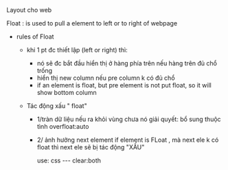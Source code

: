 

Layout cho web

Float : is used to pull a element to left or to right of webpage


* rules of Float
    - khi 1 pt đc thiết lập  (left or right) thì: 
        - nó sẽ đc bắt đầu hiển thị ở hàng phía trên nếu hàng trên đủ chổ trống
        - hiển thị new column nếu pre column k có đủ chổ
        - if an element is float, but pre element is not put float, so it will show bottom column
    
    - Tác động xấu " float"
        - 1/tràn dữ liệu nếu ra khỏi vùng chưa nó
        giải quyết: bổ sung thuộc tình overfloat:auto

        - 2/ ảnh hưởng next element
            if element is FLoat , mà next ele  k có float thì next ele sẽ bị tác động "XẤU"

            use: css ---  clear:both
